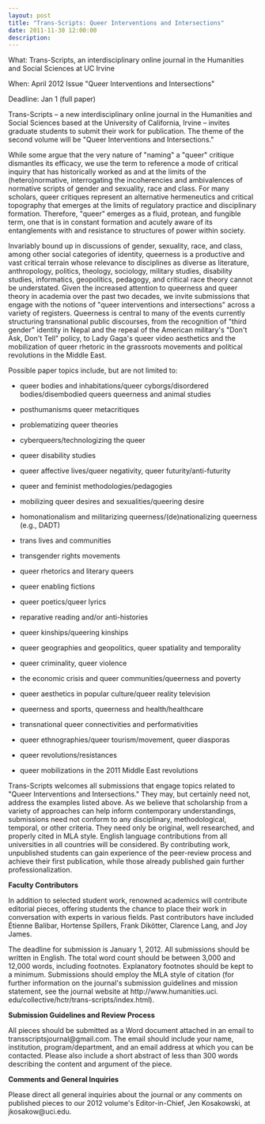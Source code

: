 ```yaml
---
layout: post
title: "Trans-Scripts: Queer Interventions and Intersections"
date: 2011-11-30 12:00:00
description: 
---
```


<p>What: Trans-Scripts, an interdisciplinary online journal in the Humanities and Social Sciences at UC Irvine</p>
<p>When: April 2012 Issue "Queer Interventions and Intersections"</p>
<p>Deadline: Jan 1 (full paper)</p>
<p>Trans-Scripts – a new interdisciplinary online journal in the Humanities and Social Sciences based at the University of California, Irvine – invites graduate students to submit their work for publication. The theme of the second volume will be "Queer Interventions and Intersections."</p>
<p>While some argue that the very nature of "naming" a "queer" critique dismantles its efficacy, we use the term to reference a mode of critical inquiry that has historically worked as and at the limits of the (hetero)normative, interrogating the incoherencies and ambivalences of normative scripts of gender and sexuality, race and class. For many scholars, queer critiques represent an alternative hermeneutics and critical topography that emerges at the limits of regulatory practice and disciplinary formation. Therefore, "queer" emerges as a fluid, protean, and fungible term, one that is in constant formation and acutely aware of its entanglements with and resistance to structures of power within society.</p>
<p>Invariably bound up in discussions of gender, sexuality, race, and class, among other social categories of identity, queerness is a productive and vast critical terrain whose relevance to disciplines as diverse as literature, anthropology, politics, theology, sociology, military studies, disability studies, informatics, geopolitics, pedagogy, and critical race theory cannot be understated. Given the increased attention to queerness and queer theory in academia over the past two decades, we invite submissions that engage with the notions of "queer interventions and intersections" across a variety of registers. Queerness is central to many of the events currently structuring transnational public discourses, from the recognition of "third gender" identity in Nepal and the repeal of the American military's "Don't Ask, Don't Tell" policy, to Lady Gaga's queer video aesthetics and the mobilization of queer rhetoric in the grassroots movements and political revolutions in the Middle East.</p>
<p>Possible paper topics include, but are not limited to:</p>
<p></p><ul>
<p></p><li>queer bodies and inhabitations/queer cyborgs/disordered bodies/disembodied queers queerness and animal studies</li>
<p></p><li>posthumanisms queer metacritiques</li>
<p></p><li>problematizing queer theories</li>
<p></p><li>cyberqueers/technologizing the queer</li>
<p></p><li>queer disability studies</li>
<p></p><li>queer affective lives/queer negativity, queer futurity/anti-futurity</li>
<p></p><li>queer and feminist methodologies/pedagogies</li>
<p></p><li>mobilizing queer desires and sexualities/queering desire</li>
<p></p><li>homonationalism and militarizing queerness/(de)nationalizing queerness (e.g., DADT)</li>
<p></p><li>trans lives and communities</li>
<p></p><li>transgender rights movements</li>
<p></p><li>queer rhetorics and literary queers</li>
<p></p><li>queer enabling fictions</li>
<p></p><li>queer poetics/queer lyrics</li>
<p></p><li>reparative reading and/or anti-histories</li>
<p></p><li>queer kinships/queering kinships</li>
<p></p><li>queer geographies and geopolitics, queer spatiality and temporality</li>
<p></p><li>queer criminality, queer violence</li>
<p></p><li>the economic crisis and queer communities/queerness and poverty</li>
<p></p><li>queer aesthetics in popular culture/queer reality television</li>
<p></p><li>queerness and sports, queerness and health/healthcare</li>
<p></p><li>transnational queer connectivities and performativities</li>
<p></p><li>queer ethnographies/queer tourism/movement, queer diasporas</li>
<p></p><li>queer revolutions/resistances</li>
<p></p><li>queer mobilizations in the 2011 Middle East revolutions</li>
<p></p></ul>
<p>Trans-Scripts welcomes all submissions that engage topics related to "Queer Interventions and Intersections." They may, but certainly need not, address the examples listed above. As we believe that scholarship from a variety of approaches can help inform contemporary understandings, submissions need not conform to any disciplinary, methodological, temporal, or other criteria. They need only be original, well researched, and properly cited in MLA style. English language contributions from all universities in all countries will be considered. By contributing work, unpublished students can gain experience of the peer-review process and achieve their first publication, while those already published gain further professionalization.</p>
<p><strong>Faculty Contributors</strong></p>
<p>In addition to selected student work, renowned academics will contribute editorial pieces, offering students the chance to place their work in conversation with experts in various fields. Past contributors have included Étienne Balibar, Hortense Spillers, Frank Dikötter, Clarence Lang, and Joy James.</p>
<p>The deadline for submission is January 1, 2012. All submissions should be written in English. The total word count should be between 3,000 and 12,000 words, including footnotes. Explanatory footnotes should be kept to a minimum. Submissions should employ the MLA style of citation (for further information on the journal's submission guidelines and mission statement, see the journal website at http://www.humanities.uci. edu/collective/hctr/trans-scripts/index.html).</p>
<p><strong>Submission Guidelines and Review Process</strong></p>
<p>All pieces should be submitted as a Word document attached in an email to transscriptsjournal@gmail.com. The email should include your name, institution, program/department, and an email address at which you can be contacted. Please also include a short abstract of less than 300 words describing the content and argument of the piece.</p>
<p><strong>Comments and General Inquiries</strong></p>
<p>Please direct all general inquiries about the journal or any comments on published pieces to our 2012 volume's Editor-in-Chief, Jen Kosakowski, at jkosakow@uci.edu.</p>